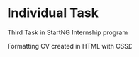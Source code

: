 # Individual Task

Third Task in StartNG Internship program

Formatting CV created in HTML with CSS£